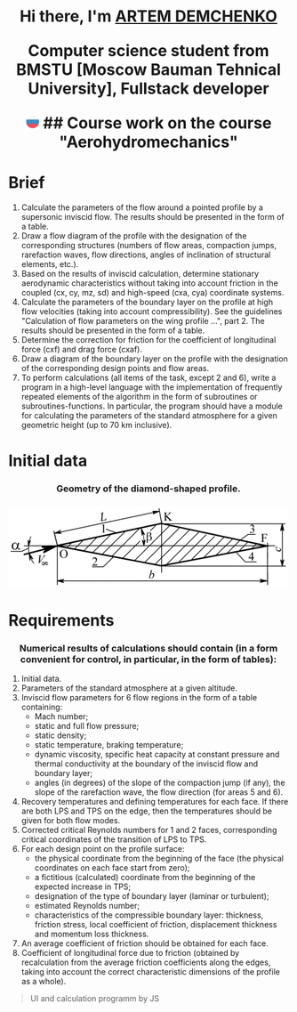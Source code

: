 <h1 align="center">Hi there, I'm <a href="https://t.me/artemasdemas" target="_blank">ARTEM DEMCHENKO</a> 
<p align="center">Computer science student from BMSTU [Moscow Bauman Tehnical University], Fullstack developer</p>
<img src="flag-for-russia.svg" width="25" height="25">
## Course work on the course "Aerohydromechanics"

# Brief
1. Calculate the parameters of the flow around a pointed profile by a supersonic inviscid flow. The results should be presented in the form of a table.
2. Draw a flow diagram of the profile with the designation of the corresponding structures (numbers of flow areas, compaction jumps, rarefaction waves, flow directions, angles of inclination of structural elements, etc.).
3. Based on the results of inviscid calculation, determine stationary aerodynamic characteristics without taking into account friction in the coupled (cx, cy, mz, sd) and high-speed (cxa, cya) coordinate systems.
4. Calculate the parameters of the boundary layer on the profile at high flow velocities (taking into account compressibility). See the guidelines "Calculation of flow parameters on the wing profile ...", part 2. The results should be presented in the form of a table.
5. Determine the correction for friction for the coefficient of longitudinal force (cxf) and drag force (cxaf).
6. Draw a diagram of the boundary layer on the profile with the designation of the corresponding design points and flow areas.
7. To perform calculations (all items of the task, except 2 and 6), write a program in a high-level language with the implementation of frequently repeated elements of the algorithm in the form of subroutines or subroutines-functions. In particular, the program should have a module for calculating the parameters of the standard atmosphere for a given geometric height (up to 70 km inclusive).
 
# Initial data
<h3 align="center">Geometry of the diamond-shaped profile.<h3>
<img src="romb.png" alt="Basic geometric parameters">

# Requirements
<h3 align="center">Numerical results of calculations should contain (in a form convenient for control, in particular, in the form of tables):</h3>

1. Initial data.
2. Parameters of the standard atmosphere at a given altitude.
3. Inviscid flow parameters for 6 flow regions in the form of a table containing:
    - Mach number; 
	- static and full flow pressure;
	- static density;
	- static temperature, braking temperature;
	- dynamic viscosity, specific heat capacity at constant pressure and thermal conductivity at the boundary of the inviscid flow and boundary layer;
	- angles (in degrees) of the slope of the compaction jump (if any), the slope of the rarefaction wave, the flow direction (for areas 5 and 6).
4. Recovery temperatures and defining temperatures for each face. If there are both LPS and TPS on the edge, then the temperatures should be given for both flow modes.
5. Corrected critical Reynolds numbers for 1 and 2 faces, corresponding critical coordinates of the transition of LPS to TPS.
6. For each design point on the profile surface:
    - the physical coordinate from the beginning of the face (the physical coordinates on each face start from zero);
    - a fictitious (calculated) coordinate from the beginning of the expected increase in TPS;
    - designation of the type of boundary layer (laminar or turbulent);
    - estimated Reynolds number;
    - characteristics of the compressible boundary layer: thickness, friction stress, local coefficient of friction, displacement thickness and momentum loss thickness.
7. An average coefficient of friction should be obtained for each face.
8. Coefficient of longitudinal force due to friction (obtained by recalculation from the average friction coefficients along the edges, taking into account the correct characteristic dimensions of the profile as a whole).

> UI and calculation programm by JS